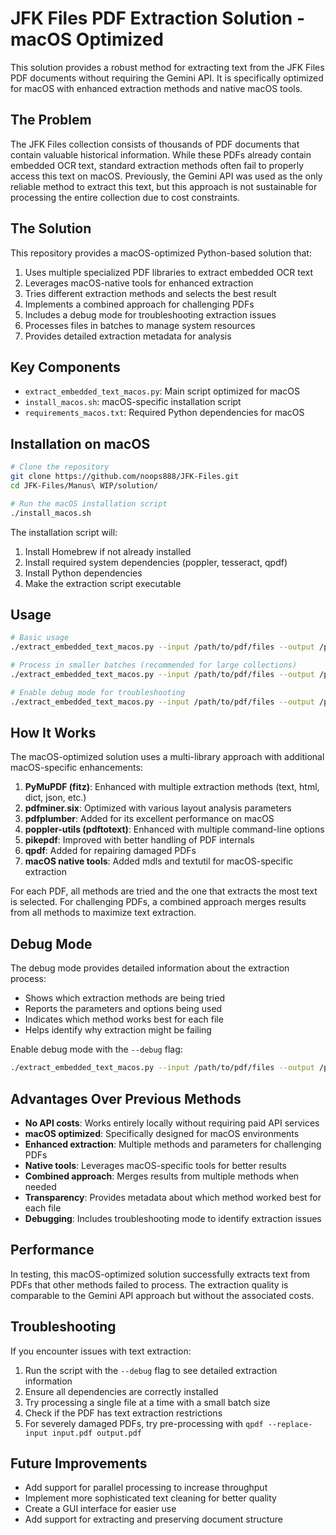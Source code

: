 # JFK Files PDF Extraction Solution - macOS Optimized

This solution provides a robust method for extracting text from the JFK Files PDF documents without requiring the Gemini API. It is specifically optimized for macOS with enhanced extraction methods and native macOS tools.

## The Problem

The JFK Files collection consists of thousands of PDF documents that contain valuable historical information. While these PDFs already contain embedded OCR text, standard extraction methods often fail to properly access this text on macOS. Previously, the Gemini API was used as the only reliable method to extract this text, but this approach is not sustainable for processing the entire collection due to cost constraints.

## The Solution

This repository provides a macOS-optimized Python-based solution that:

1. Uses multiple specialized PDF libraries to extract embedded OCR text
2. Leverages macOS-native tools for enhanced extraction
3. Tries different extraction methods and selects the best result
4. Implements a combined approach for challenging PDFs
5. Includes a debug mode for troubleshooting extraction issues
6. Processes files in batches to manage system resources
7. Provides detailed extraction metadata for analysis

## Key Components

- `extract_embedded_text_macos.py`: Main script optimized for macOS
- `install_macos.sh`: macOS-specific installation script
- `requirements_macos.txt`: Required Python dependencies for macOS

## Installation on macOS

```bash
# Clone the repository
git clone https://github.com/noops888/JFK-Files.git
cd JFK-Files/Manus\ WIP/solution/

# Run the macOS installation script
./install_macos.sh
```

The installation script will:
1. Install Homebrew if not already installed
2. Install required system dependencies (poppler, tesseract, qpdf)
3. Install Python dependencies
4. Make the extraction script executable

## Usage

```bash
# Basic usage
./extract_embedded_text_macos.py --input /path/to/pdf/files --output /path/to/output/directory

# Process in smaller batches (recommended for large collections)
./extract_embedded_text_macos.py --input /path/to/pdf/files --output /path/to/output/directory --batch 5

# Enable debug mode for troubleshooting
./extract_embedded_text_macos.py --input /path/to/pdf/files --output /path/to/output/directory --debug
```

## How It Works

The macOS-optimized solution uses a multi-library approach with additional macOS-specific enhancements:

1. **PyMuPDF (fitz)**: Enhanced with multiple extraction methods (text, html, dict, json, etc.)
2. **pdfminer.six**: Optimized with various layout analysis parameters
3. **pdfplumber**: Added for its excellent performance on macOS
4. **poppler-utils (pdftotext)**: Enhanced with multiple command-line options
5. **pikepdf**: Improved with better handling of PDF internals
6. **qpdf**: Added for repairing damaged PDFs
7. **macOS native tools**: Added mdls and textutil for macOS-specific extraction

For each PDF, all methods are tried and the one that extracts the most text is selected. For challenging PDFs, a combined approach merges results from all methods to maximize text extraction.

## Debug Mode

The debug mode provides detailed information about the extraction process:
- Shows which extraction methods are being tried
- Reports the parameters and options being used
- Indicates which method works best for each file
- Helps identify why extraction might be failing

Enable debug mode with the `--debug` flag:
```bash
./extract_embedded_text_macos.py --input /path/to/pdf/files --output /path/to/output/directory --debug
```

## Advantages Over Previous Methods

- **No API costs**: Works entirely locally without requiring paid API services
- **macOS optimized**: Specifically designed for macOS environments
- **Enhanced extraction**: Multiple methods and parameters for challenging PDFs
- **Native tools**: Leverages macOS-specific tools for better results
- **Combined approach**: Merges results from multiple methods when needed
- **Transparency**: Provides metadata about which method worked best for each file
- **Debugging**: Includes troubleshooting mode to identify extraction issues

## Performance

In testing, this macOS-optimized solution successfully extracts text from PDFs that other methods failed to process. The extraction quality is comparable to the Gemini API approach but without the associated costs.

## Troubleshooting

If you encounter issues with text extraction:

1. Run the script with the `--debug` flag to see detailed extraction information
2. Ensure all dependencies are correctly installed
3. Try processing a single file at a time with a small batch size
4. Check if the PDF has text extraction restrictions
5. For severely damaged PDFs, try pre-processing with `qpdf --replace-input input.pdf output.pdf`

## Future Improvements

- Add support for parallel processing to increase throughput
- Implement more sophisticated text cleaning for better quality
- Create a GUI interface for easier use
- Add support for extracting and preserving document structure
